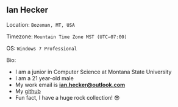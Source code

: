 Ian Hecker
---
Location: ```Bozeman, MT, USA```  

Timezone: ```Mountain Time Zone	MST (UTC−07:00)```  

OS: ```Windows 7 Professional```  

Bio: 
* I am a junior in Computer Science at Montana State University
* I am a 21 year-old male
* My work email is **ian.hecker@outlook.com**
* My [github](https://github.com/ianhecker)
* Fun fact, I have a huge rock collection! :sunglasses:
